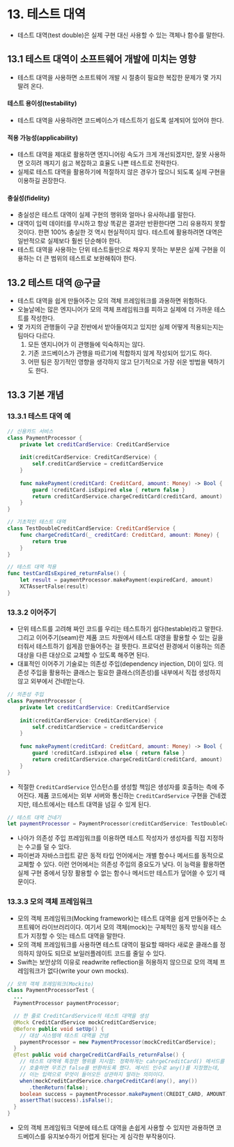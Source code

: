 # 13. 테스트 대역

- 테스트 대역(test double)은 실제 구현 대신 사용할 수 있는 객체나 함수를 말한다.

## 13.1 테스트 대역이 소프트웨어 개발에 미치는 영향

- 테스트 대역을 사용하면 소프트웨어 개발 시 절충이 필요한 복잡한 문제가 몇 가지 딸려 온다.

#### 테스트 용이성(testability)

- 테스트 대역을 사용하려면 코드베이스가 테스트하기 쉽도록 설계되어 있어야 한다.

#### 적용 가능성(applicability)

- 테스트 대역을 제대로 활용하면 엔지니어링 속도가 크게 개선되겠지만, 잘못 사용하면 오히려 깨지기 쉽고 복잡하고 효율도 나쁜 테스트로 전락한다.
- 실제로 테스트 대역을 활용하기에 적절하지 않은 경우가 많으니 되도록 실제 구현을 이용하길 권장한다.

#### 충실성(fidelity)

- 충실성은 테스트 대역이 실제 구현의 행위와 얼마나 유사하냐를 말한다.
- 대역이 입력 데이터를 무시하고 항상 똑같은 결과만 반환한다면 그리 유용하지 못할 것이다. 한편 100% 충실한 것 역시 현실적이지 않다. 테스트에 활용하려면 대역은 일반적으로 실제보다 훨씬 단순해야 한다.
- 테스트 대역을 사용하는 단위 테스트들만으로 채우지 못하는 부분은 실제 구현을 이용하는 더 큰 범위의 테스트로 보완해줘야 한다.

## 13.2 테스트 대역 @구글

- 테스트 대역을 쉽게 만들어주는 모의 객체 프레임워크를 과용하면 위험하다.
- 오늘날에는 많은 엔지니어가 모의 객체 프레임워크를 피하고 실제에 더 가까운 테스트를 작성한다.
- 몇 가지의 관행들이 구글 전반에서 받아들여지고 있지만 실제 어떻게 적용되는지는 팀마다 다르다.
  1. 모든 엔지니어가 이 관행들에 익숙하지는 않다.
  2. 기존 코드베이스가 관행을 따르기에 적합하지 않게 작성되어 있기도 하다.
  3. 어떤 팀은 장기적인 영향을 생각하지 않고 단기적으로 가장 쉬운 방법을 택하기도 한다.

## 13.3 기본 개념

### 13.3.1 테스트 대역 예

```swift
// 신용카드 서비스
class PaymentProcessor {
    private let creditCardService: CreditCardService
    
    init(creditCardService: CreditCardService) {
        self.creditCardService = creditCardService
    }
    
    func makePayment(creditCard: CreditCard, amount: Money) -> Bool {
        guard !creditCard.isExpired else { return false }
        return creditCardService.chargeCreditCard(creditCard, amount) 
    }
}

// 기초적인 테스트 대역
class TestDoubleCreditCardService: CreditCardService {
    func chargeCreditCard(_ creditCard: CreditCard, amount: Money) {
        return true
    }
}

// 테스트 대역 적용
func testCardIsExpired_returnFalse() {
    let result = paymentProcessor.makePayment(expiredCard, amount)
    XCTAssertFalse(result)
}
```

### 13.3.2 이어주기

- 단위 테스트를 고려해 짜인 코드를 우리는 테스트하기 쉽다(testable)라고 말한다. 그리고 이어주기(seam)란 제품 코드 차원에서 테스트 대영을 활용할 수 있는 길을 터줘서 테스트하기 쉽게끔 만들어주는 걸 뜻한다. 프로덕션 환경에서 이용하는 의존 대상을 다른 대상으로 교체할 수 있도록 해주면 된다.
- 대표적인 이어주기 기술로는 의존성 주입(dependency injection, DI)이 있다. 의존성 주입을 활용하는 클래스는 필요한 클래스(의존성)를 내부에서 직접 생성하지 않고 외부에서 건네받는다.

```swift
// 의존성 주입
class PaymentProcessor {
    private let creditCardService: CreditCardService
    
    init(creditCardService: CreditCardService) {
        self.creditCardService = creditCardService
    }
    
    func makePayment(creditCard: CreditCard, amount: Money) -> Bool {
        guard !creditCard.isExpired else { return false }
        return creditCardService.chargeCreditCard(creditCard, amount) 
    }
}
```

- 적절한 `CreditCardService` 인스턴스를 생성할 책임은 생성자를 호출하는 측에 주어진다. 제품 코드에서는 외부 서버와 통신하는 `CreditCardService` 구현을 건네겠지만, 테스트에서는 테스트 대역을 넘길 수 있게 된다.

```swift
// 테스트 대역 건네기
let paymentProcessor = PaymentProcessor(creditCardService: TestDoubleCreditCardService())
```

- 나아가 의존성 주입 프레임워크를 이용하면 테스트 작성자가 생성자를 직접 지정하는 수고를 덜 수 있다.
- 파이썬과 자바스크립트 같은 동적 타입 언어에서는 개별 함수나 메서드를 동적으로 교체할 수 있다. 이런 언어에서는 의존성 주입의 중요도가 낮다. 이 능력을 활용하면 실제 구현 중에서 당장 활용할 수 없는 함수나 메서드만 테스트가 덮어쓸 수 있기 때문이다.

### 13.3.3 모의 객체 프레임워크

- 모의 객체 프레임워크(Mocking framework)는 테스트 대역을 쉽게 만들어주는 소프트웨어 라이브러리이다. 여기서 모의 객체(mock)는 구체적인 동작 방식을 테스트가 지정할 수 잇는 테스트 대역을 말한다.
- 모의 객체 프레임워크를 사용하면 테스트 대역이 필요할 때마다 새로운 클래스를 정의하지 않아도 되므로 보일러플레이트 코드를 줄일 수 있다.
- Swift는 보안상의 이유로 readwrite reflection을 허용하지 않으므로 모의 객체 프레임워크가 없다(write your own mocks).

```java
// 모의 객체 프레임워크(Mockito)
class PaymentProcessorTest {
  ...
  PaymentProcessor paymentProcessor;

  // 한 줄로 CreditCardService의 테스트 대역을 생성
  @Mock CreditCardService mockCreditCardService;
  @Before public void setUp() {
    // 대상 시스템에 테스트 대역을 건넴
    paymentProcessor = new PaymentProcessor(mockCreditCardService);
  }
  @Test public void chargeCreditCardFails_returnFalse() {
    // 테스트 대역에 특정한 행위를 지시함: 정확하게는 cahrgeCreditCard() 메서드를
    // 호출하면 무조건 false를 반환하도록 했다. 메서드 인수로 any()를 지정했는데,
    // 이는 입력으로 무엇이 들어오든 상관하지 말라는 의미이다.
    when(mockCreditCardService.chargeCreditCard(any(), any())
       .thenReturn(false);
    boolean success = paymentProcessor.makePayment(CREDIT_CARD, AMOUNT);
    assertThat(success).isFalse();
  }  
}
```

- 모의 객체 프레임워크 덕분에 테스트 대역을 손쉽게 사용할 수 있지만 과용하면 코드베이스를 유지보수하기 어렵게 된다는 게 심각한 부작용이다.
